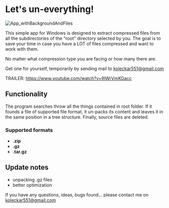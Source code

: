 # Let's un-everything!

![App_withBackgroundAndFiles](https://user-images.githubusercontent.com/90327997/138566608-37798f32-fe9c-4f13-b985-709b66b0f10f.jpg)

This simple app for Windows is designed to extract compressed files from all the subdirectories of the "root" directory selected by you.
The goal is to save your time in case you have a LOT of files compressed and want to work with them. 

No matter what compression type you are facing or how many there are. 

Get one for yourself, temporarily by sending mail to koleckar551@gmail.com

TRAILER: https://www.youtube.com/watch?v=9lWrVmKGacc

## Functionality
The program searches throw all the things contained in root folder. If it founds a file of supported file format, it un-packs its content and leaves it in the same position in a tree structure. Finally, source files are deleted. 

### Supported formats
- **.zip**
- **.gz**
- **.tar.gz**

## Update notes
- unpacking .gz files
- better optimization

If you have any questions, ideas, bugs found... please contact me on koleckar551@gmail.com
